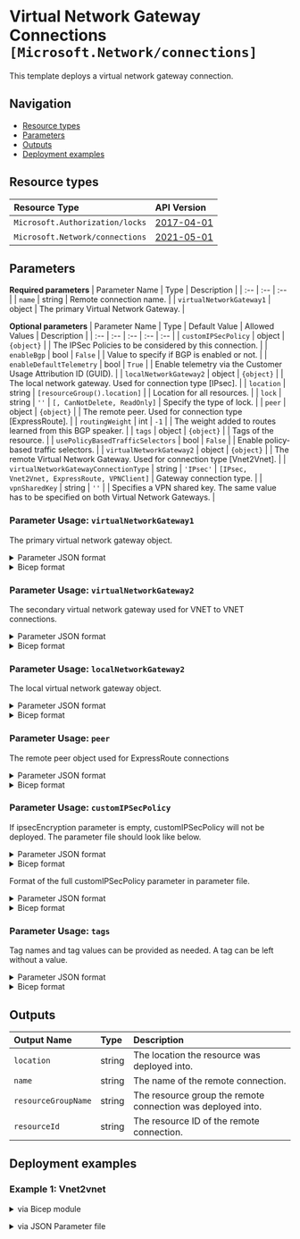 # Virtual Network Gateway Connections `[Microsoft.Network/connections]`

This template deploys a virtual network gateway connection.

## Navigation

- [Resource types](#Resource-types)
- [Parameters](#Parameters)
- [Outputs](#Outputs)
- [Deployment examples](#Deployment-examples)

## Resource types

| Resource Type | API Version |
| :-- | :-- |
| `Microsoft.Authorization/locks` | [2017-04-01](https://docs.microsoft.com/en-us/azure/templates/Microsoft.Authorization/2017-04-01/locks) |
| `Microsoft.Network/connections` | [2021-05-01](https://docs.microsoft.com/en-us/azure/templates/Microsoft.Network/2021-05-01/connections) |

## Parameters

**Required parameters**
| Parameter Name | Type | Description |
| :-- | :-- | :-- |
| `name` | string | Remote connection name. |
| `virtualNetworkGateway1` | object | The primary Virtual Network Gateway. |

**Optional parameters**
| Parameter Name | Type | Default Value | Allowed Values | Description |
| :-- | :-- | :-- | :-- | :-- |
| `customIPSecPolicy` | object | `{object}` |  | The IPSec Policies to be considered by this connection. |
| `enableBgp` | bool | `False` |  | Value to specify if BGP is enabled or not. |
| `enableDefaultTelemetry` | bool | `True` |  | Enable telemetry via the Customer Usage Attribution ID (GUID). |
| `localNetworkGateway2` | object | `{object}` |  | The local network gateway. Used for connection type [IPsec]. |
| `location` | string | `[resourceGroup().location]` |  | Location for all resources. |
| `lock` | string | `''` | `[, CanNotDelete, ReadOnly]` | Specify the type of lock. |
| `peer` | object | `{object}` |  | The remote peer. Used for connection type [ExpressRoute]. |
| `routingWeight` | int | `-1` |  | The weight added to routes learned from this BGP speaker. |
| `tags` | object | `{object}` |  | Tags of the resource. |
| `usePolicyBasedTrafficSelectors` | bool | `False` |  | Enable policy-based traffic selectors. |
| `virtualNetworkGateway2` | object | `{object}` |  | The remote Virtual Network Gateway. Used for connection type [Vnet2Vnet]. |
| `virtualNetworkGatewayConnectionType` | string | `'IPsec'` | `[IPsec, Vnet2Vnet, ExpressRoute, VPNClient]` | Gateway connection type. |
| `vpnSharedKey` | string | `''` |  | Specifies a VPN shared key. The same value has to be specified on both Virtual Network Gateways. |


### Parameter Usage: `virtualNetworkGateway1`

The primary virtual network gateway object.

<details>

<summary>Parameter JSON format</summary>

```json
"virtualNetworkGateway1": {
    "value": {
        "id": "/subscriptions/00000000-0000-0000-0000-000000000000/resourceGroups/myRG/providers/Microsoft.Network/virtualNetworkGateways/myGateway01"
    }
}
```

</details>

<details>

<summary>Bicep format</summary>

```bicep
virtualNetworkGateway1: {
    id: '/subscriptions/00000000-0000-0000-0000-000000000000/resourceGroups/myRG/providers/Microsoft.Network/virtualNetworkGateways/myGateway01'
}
```

</details>
<p>

### Parameter Usage: `virtualNetworkGateway2`

The secondary virtual network gateway used for VNET to VNET connections.

<details>

<summary>Parameter JSON format</summary>

```json
"virtualNetworkGateway2" : {
    "value": {
        "id": "/subscriptions/00000000-0000-0000-0000-000000000000/resourceGroups/myRG/providers/Microsoft.Network/virtualNetworkGateways/myGateway02"
    }
}
```

</details>

<details>

<summary>Bicep format</summary>

```bicep
virtualNetworkGateway2 : {
    id: '/subscriptions/00000000-0000-0000-0000-000000000000/resourceGroups/myRG/providers/Microsoft.Network/virtualNetworkGateways/myGateway02'
}
```

</details>
<p>

### Parameter Usage: `localNetworkGateway2`

The local virtual network gateway object.

<details>

<summary>Parameter JSON format</summary>

```json
"localNetworkGateway2": {
    "value": {
        "id": "/subscriptions/00000000-0000-0000-0000-000000000000/resourceGroups/myRG/providers/Microsoft.Network/localNetworkGateways/myGateway"
    }
}
```

</details>

<details>

<summary>Bicep format</summary>

```bicep
localNetworkGateway2: {
    id: '/subscriptions/00000000-0000-0000-0000-000000000000/resourceGroups/myRG/providers/Microsoft.Network/localNetworkGateways/myGateway'
}
```

</details>
<p>

### Parameter Usage: `peer`

The remote peer object used for ExpressRoute connections

<details>

<summary>Parameter JSON format</summary>

```json
"peer": {
    "id": "/subscriptions/00000000-0000-0000-0000-000000000000/resourceGroups/myRG/providers/Microsoft.Network/expressRouteCircuits/expressRoute"
}
```

</details>

<details>

<summary>Bicep format</summary>

```bicep
'peer': {
    id: '/subscriptions/00000000-0000-0000-0000-000000000000/resourceGroups/myRG/providers/Microsoft.Network/expressRouteCircuits/expressRoute'
}
```

</details>
<p>

### Parameter Usage: `customIPSecPolicy`

If ipsecEncryption parameter is empty, customIPSecPolicy will not be deployed. The parameter file should look like below.

<details>

<summary>Parameter JSON format</summary>

```json
"customIPSecPolicy": {
    "value": {
        "saLifeTimeSeconds": 0,
        "saDataSizeKilobytes": 0,
        "ipsecEncryption": "",
        "ipsecIntegrity": "",
        "ikeEncryption": "",
        "ikeIntegrity": "",
        "dhGroup": "",
        "pfsGroup": ""
    }
}
```

</details>

<details>

<summary>Bicep format</summary>

```bicep
customIPSecPolicy: {
    saLifeTimeSeconds: 0
    saDataSizeKilobytes: 0
    ipsecEncryption: ''
    ipsecIntegrity: ''
    ikeEncryption: ''
    ikeIntegrity: ''
    dhGroup: ''
    pfsGroup: ''
}
```

</details>
<p>

Format of the full customIPSecPolicy parameter in parameter file.

<details>

<summary>Parameter JSON format</summary>

```json
"customIPSecPolicy": {
    "value": {
        "saLifeTimeSeconds": 28800,
        "saDataSizeKilobytes": 102400000,
        "ipsecEncryption": "AES256",
        "ipsecIntegrity": "SHA256",
        "ikeEncryption": "AES256",
        "ikeIntegrity": "SHA256",
        "dhGroup": "DHGroup14",
        "pfsGroup": "None"
    }
}
```

</details>

<details>

<summary>Bicep format</summary>

```bicep
customIPSecPolicy: {
    saLifeTimeSeconds: 28800
    saDataSizeKilobytes: 102400000
    ipsecEncryption: 'AES256'
    ipsecIntegrity: 'SHA256'
    ikeEncryption: 'AES256'
    ikeIntegrity: 'SHA256'
    dhGroup: 'DHGroup14'
    pfsGroup: 'None'
}
```

</details>
<p>

### Parameter Usage: `tags`

Tag names and tag values can be provided as needed. A tag can be left without a value.

<details>

<summary>Parameter JSON format</summary>

```json
"tags": {
    "value": {
        "Environment": "Non-Prod",
        "Contact": "test.user@testcompany.com",
        "PurchaseOrder": "1234",
        "CostCenter": "7890",
        "ServiceName": "DeploymentValidation",
        "Role": "DeploymentValidation"
    }
}
```

</details>

<details>

<summary>Bicep format</summary>

```bicep
tags: {
    Environment: 'Non-Prod'
    Contact: 'test.user@testcompany.com'
    PurchaseOrder: '1234'
    CostCenter: '7890'
    ServiceName: 'DeploymentValidation'
    Role: 'DeploymentValidation'
}
```

</details>
<p>

## Outputs

| Output Name | Type | Description |
| :-- | :-- | :-- |
| `location` | string | The location the resource was deployed into. |
| `name` | string | The name of the remote connection. |
| `resourceGroupName` | string | The resource group the remote connection was deployed into. |
| `resourceId` | string | The resource ID of the remote connection. |

## Deployment examples

<h3>Example 1: Vnet2vnet</h3>

<details>

<summary>via Bicep module</summary>

```bicep
resource kv1 'Microsoft.KeyVault/vaults@2019-09-01' existing = {
  name: 'adp-<<namePrefix>>-az-kv-x-001'
  scope: resourceGroup('<<subscriptionId>>','validation-rg')
}

module connections './Microsoft.Network/connections/deploy.bicep' = {
  name: '${uniqueString(deployment().name)}-connections'
  params: {
    name: '<<namePrefix>>-az-vnetgwc-x-001'
    virtualNetworkGateway1: {
      id: '/subscriptions/<<subscriptionId>>/resourceGroups/validation-rg/providers/Microsoft.Network/virtualNetworkGateways/<<namePrefix>>-az-vnet-vpn-gw-p-001'
    }
    enableBgp: false
    location: 'eastus'
    lock: 'CanNotDelete'
    virtualNetworkGateway2: {
      id: '/subscriptions/<<subscriptionId>>/resourceGroups/validation-rg/providers/Microsoft.Network/virtualNetworkGateways/<<namePrefix>>-az-vnet-vpn-gw-p-002'
    }
    virtualNetworkGatewayConnectionType: 'Vnet2Vnet'
    vpnSharedKey: kv1.getSecret('vpnSharedKey')
  }
}
```

</details>
<p>

<details>

<summary>via JSON Parameter file</summary>

```json
{
  "$schema": "https://schema.management.azure.com/schemas/2019-04-01/deploymentParameters.json#",
  "contentVersion": "1.0.0.0",
  "parameters": {
    "name": {
      "value": "<<namePrefix>>-az-vnetgwc-x-001"
    },
    "virtualNetworkGateway1": {
      "value": {
        "id": "/subscriptions/<<subscriptionId>>/resourceGroups/validation-rg/providers/Microsoft.Network/virtualNetworkGateways/<<namePrefix>>-az-vnet-vpn-gw-p-001"
      }
    },
    "enableBgp": {
      "value": false
    },
    "location": {
      "value": "eastus"
    },
    "lock": {
      "value": "CanNotDelete"
    },
    "virtualNetworkGateway2": {
      "value": {
        "id": "/subscriptions/<<subscriptionId>>/resourceGroups/validation-rg/providers/Microsoft.Network/virtualNetworkGateways/<<namePrefix>>-az-vnet-vpn-gw-p-002"
      }
    },
    "virtualNetworkGatewayConnectionType": {
      "value": "Vnet2Vnet"
    },
    "vpnSharedKey": {
      "reference": {
        "keyVault": {
          "id": "/subscriptions/<<subscriptionId>>/resourceGroups/validation-rg/providers/Microsoft.KeyVault/vaults/adp-<<namePrefix>>-az-kv-x-001"
        },
        "secretName": "vpnSharedKey"
      }
    }
  }
}
```

</details>
<p>
